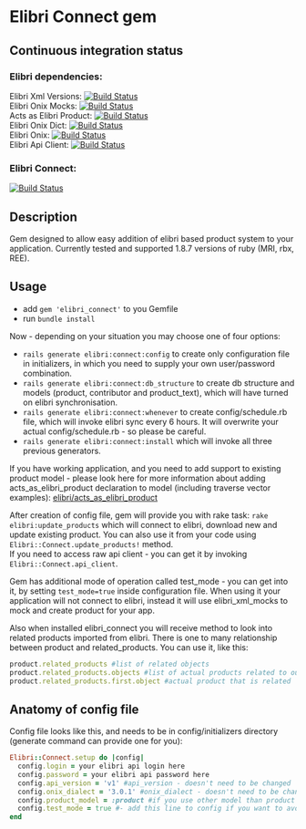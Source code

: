 # Elibri Connect gem #

## Continuous integration status ##
### Elibri dependencies:  ###
Elibri Xml Versions: [![Build Status](https://secure.travis-ci.org/elibri/elibri_xml_versions.png?branch=master)](http://travis-ci.org/elibri/elibri_xml_versions)  
Elibri Onix Mocks: [![Build Status](https://secure.travis-ci.org/elibri/elibri_onix_mocks.png?branch=master)](http://travis-ci.org/elibri/elibri_onix_mocks)  
Acts as Elibri Product: [![Build Status](https://secure.travis-ci.org/elibri/acts_as_elibri_product.png?branch=master)](http://travis-ci.org/elibri/acts_as_elibri_product)  
Elibri Onix Dict: [![Build Status](https://secure.travis-ci.org/elibri/elibri_onix_dict.png?branch=master)](http://travis-ci.org/elibri/elibri_onix_dict)  
Elibri Onix: [![Build Status](https://secure.travis-ci.org/elibri/elibri_onix.png?branch=master)](http://travis-ci.org/elibri/elibri_onix)  
Elibri Api Client: [![Build Status](https://secure.travis-ci.org/elibri/elibri_api_client.png?branch=master)](http://travis-ci.org/elibri/elibri_api_client)  


### Elibri Connect: ###
[![Build Status](https://secure.travis-ci.org/elibri/elibri_connect.png?branch=master)](http://travis-ci.org/elibri/elibri_connect)


## Description ##

Gem designed to allow easy addition of elibri based product system to your application.
Currently tested and supported 1.8.7 versions of ruby (MRI, rbx, REE).

## Usage ##

* add `gem 'elibri_connect'` to you Gemfile  
* run `bundle install`  

Now - depending on your situation you may choose one of four options:  

* `rails generate elibri:connect:config` to create only configuration file in initializers, in which you need to supply your own user/password combination.  
* `rails generate elibri:connect:db_structure` to create db structure and models (product, contributor and product_text), which will have turned on elibri synchronisation.  
* `rails generate elibri:connect:whenever` to create config/schedule.rb file, which will invoke elibri sync every 6 hours. It will overwrite your actual config/schedule.rb - so please be careful.  
* `rails generate elibri:connect:install` which will invoke all three previous generators.  

If you have working application, and you need to add support to existing product model - please look here for more information about adding acts_as_elibri_product declaration to model (including traverse vector examples): [elibri/acts_as_elibri_product](https://github.com/elibri/acts_as_elibri_product)

After creation of config file, gem will provide you with rake task: `rake elibri:update_products` which will connect to elibri, download new and update existing product. You can also use it from your code using `Elibri::Connect.update_products!` method.  
If you need to access raw api client - you can get it by invoking `Elibri::Connect.api_client`.  

Gem has additional mode of operation called test_mode - you can get into it, by setting `test_mode=true` inside configuration file. When using it your application will not connect to elibri, instead it will use elibri_xml_mocks to mock and create product for your app.

Also when installed elibri_connect you will receive method to look into related products imported from elibri.
There is one to many relationship between product and related_products.
You can use it, like this:

```ruby
product.related_products #list of related objects
product.related_products.objects #list of actual products related to our
product.related_products.first.object #actual product that is related
```

## Anatomy of config file ##

Config file looks like this, and needs to be in config/initializers directory (generate command can provide one for you):  

```ruby
Elibri::Connect.setup do |config|
  config.login = your elibri api login here
  config.password = your elibri api password here
  config.api_version = 'v1' #api_version - doesn't need to be changed
  config.onix_dialect = '3.0.1' #onix_dialect - doesn't need to be changed
  config.product_model = :product #if you use other model than product - you need to set different name here
  config.test_mode = true #- add this line to config if you want to avoid connecting to elibri and use mocked data
end
```